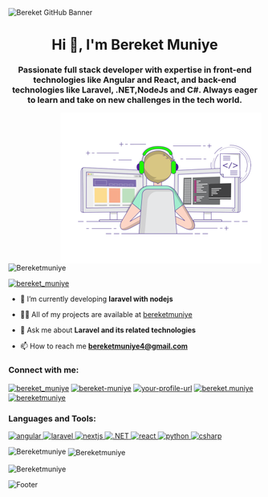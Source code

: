 ![Bereket GitHub Banner](https://images.app.goo.gl/L8nK8b1SjtGLgM6L8)
<h1 align="center">Hi 👋, I'm Bereket Muniye</h1>
<h3 align="center">Passionate full stack developer with expertise in front-end technologies like Angular and React, and back-end technologies like Laravel, .NET,NodeJs and C#. Always eager to learn and take on new challenges in the tech world.</h3>
<img align="right" alt="Coding" width="400" src="https://raw.githubusercontent.com/devSouvik/devSouvik/master/gif3.gif">
<p align="left"> <img src="https://komarev.com/ghpvc/?username=Bereketmuniye&label=Profile%20views&color=0e75b6&style=flat" alt="Bereketmuniye" /> </p>

<p align="left"> <a href="https://twitter.com/bereket_muniye" target="blank"><img src="https://img.shields.io/twitter/follow/bereket_muniye?logo=twitter&style=for-the-badge" alt="bereket_muniye" /></a> </p>

- 🌱 I’m currently developing **laravel with nodejs**

- 👨‍💻 All of my projects are available at [bereketmuniye](https://github.com/Bereketmuniye)

- 💬 Ask me about **Laravel and its related technologies**

- 📫 How to reach me **bereketmuniye4@gmail.com**

<h3 align="left">Connect with me:</h3>
<p align="left">
<a href="https://twitter.com/bereket_muniye" target="blank"><img align="center" src="https://raw.githubusercontent.com/rahuldkjain/github-profile-readme-generator/master/src/images/icons/Social/twitter.svg" alt="bereket_muniye" height="30" width="40" /></a>
<a href="https://www.linkedin.com/in/bereket-muniye/" target="blank"><img align="center" src="https://raw.githubusercontent.com/rahuldkjain/github-profile-readme-generator/master/src/images/icons/Social/linked-in-alt.svg" alt="bereket-muniye" height="30" width="40" /></a>
<a href="https://stackoverflow.com/users/your-profile-url" target="blank"><img align="center" src="https://raw.githubusercontent.com/rahuldkjain/github-profile-readme-generator/master/src/images/icons/Social/stack-overflow.svg" alt="your-profile-url" height="30" width="40" /></a>
<a href="https://web.facebook.com/bereket.muniye/" target="blank"><img align="center" src="https://raw.githubusercontent.com/rahuldkjain/github-profile-readme-generator/master/src/images/icons/Social/facebook.svg" alt="bereket.muniye" height="30" width="40" /></a>
<a href="https://www.instagram.com/bereketmuniye/" target="blank"><img align="center" src="https://raw.githubusercontent.com/rahuldkjain/github-profile-readme-generator/master/src/images/icons/Social/instagram.svg" alt="bereketmuniye" height="30" width="40" /></a>
</p>

<h3 align="left">Languages and Tools:</h3>
<p align="left"> 
<a href="https://angular.io/" target="_blank" rel="noreferrer"> <img src="https://angular.io/assets/images/logos/angular/angular.svg" alt="angular" width="40" height="40"/> </a>
<a href="https://laravel.com/" target="_blank" rel="noreferrer"> 
  <img src="https://cdn.jsdelivr.net/gh/devicons/devicon/icons/laravel/laravel-plain.svg" alt="laravel" width="40" height="40"/> 
</a>
<a href="https://nextjs.org/" target="_blank" rel="noreferrer"> 
  <img src="https://cdn.jsdelivr.net/gh/devicons/devicon/icons/nextjs/nextjs-original.svg" alt="nextjs" width="40" height="40" /> 
</a>
<a href="https://dotnet.microsoft.com/" target="_blank" rel="noreferrer"> 
  <img src="https://cdn.jsdelivr.net/gh/devicons/devicon/icons/dot-net/dot-net-original.svg" alt=".NET" width="40" height="40"/> 
</a>
<a href="https://reactjs.org/" target="_blank" rel="noreferrer"> 
  <img src="https://cdn.jsdelivr.net/gh/devicons/devicon/icons/react/react-original.svg" alt="react" width="40" height="40"/> 
</a>
<a href="https://www.python.org/" target="_blank" rel="noreferrer"> 
  <img src="https://cdn.jsdelivr.net/gh/devicons/devicon/icons/python/python-original.svg" alt="python" width="40" height="40"/> 
</a>
<a href="https://learn.microsoft.com/en-us/dotnet/csharp/" target="_blank" rel="noreferrer"> 
  <img src="https://cdn.jsdelivr.net/gh/devicons/devicon/icons/csharp/csharp-original.svg" alt="csharp" width="40" height="40"/> 
</a>
</p>

<p><img align="left" src="https://github-readme-stats.vercel.app/api/top-langs?username=Bereketmuniye&show_icons=true&locale=en&layout=compact&theme=tokyonight" alt="Bereketmuniye" /></p>

<p>&nbsp;<img align="center" src="https://github-readme-stats.vercel.app/api?username=Bereketmuniye&show_icons=true&locale=en&theme=tokyonight" alt="Bereketmuniye" /></p>

<p><img align="center" src="https://github-readme-streak-stats.herokuapp.com/?user=Bereketmuniye&theme=tokyonight" alt="Bereketmuniye" /></p>

![Footer](https://capsule-render.vercel.app/api?type=waving&color=0:8A2387,100:E94057&height=150&section=footer)
